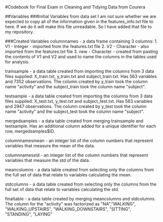 #Codebook for Final Exam in Cleaning and Tidying Data from Courera

##Variables
###Initial Variables from data set
I am not sure whether we are expected to copy all of the information given in the features_info.txt file to here. If we do it will make this file unreadable. So I have added that file to my repository.

###Created Variables 
columnnames - a data frame containing 3 columns:
	1. V1 - Integer - imported from the features.txt file
	2. V2 - Character - also imported from the features.txt file
	3. new - Character - created from pasting the contents of V1 and V2 and used to name the columns in the tables used for analysis.

trainsample - a data table created from importing the columns from 3 data files supplied: X_train.txt, y_train.txt and subject_train.txt. Has 563 variables and 7352 observations. The column created by y_train took the column name "activity" and the subject_train took the column name "subject".

testsample - a data table created from importing the columns from 3 data files supplied: X_test.txt, y_test.txt and subject_test.txt. Has 563 variables and 2947 observations. The column created by y_test took the column name "activity" and the subject_test took the column name "subject".

mergedsamples - a data table created from merging trainsample and testsample. Has an additional column added for a unique identifier for each row, mergedsamples$ID.

columnnamesmean - an integer list of the column numbers that represent variables that measure the mean of the data.

columnnamesstd - an integer list of the column numbers that represent variables that measure the std of the data.

meancolumns - a data table created from selecting only the columns from the full set of data that relate to variables calculating the mean.

stdcolumns - a data table created from selecting only the columns from the full set of data that relate to variables calculating the std.

finaltable - a data table created by merging meancolumns and stdcolumns. The column for the "activity" was factorized as "NA","WALKING", "WALKING_UPSTAIRS", "WALKING_DOWNSTAIRS", "SITTING", "STANDING", "LAYING"

